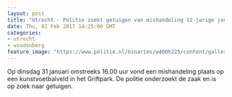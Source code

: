 ```yaml
---
layout: post
title: "Utrecht - Politie zoekt getuigen van mishandeling 12-jarige jongen"
date: Thu, 02 Feb 2017 14:25:00 GMT
categories: 
- utrecht 
- woudenberg 
feature_image: "https://www.politie.nl/binaries/w400h225/content/gallery/politie/stockfotos/algemeen/nw-operationeel-uniform-1.jpg"
---
```


Op dinsdag 31 januari omstreeks 16.00 uur vond een mishandeling plaats op een kunstvoetbalveld in het Griftpark. De politie onderzoekt de zaak en is op zoek naar getuigen.
